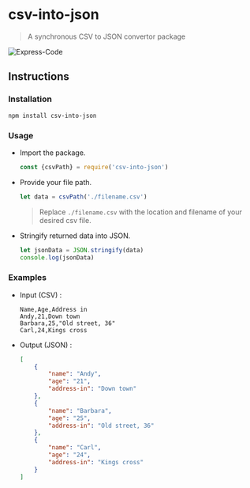 # csv-into-json

> A synchronous CSV to JSON convertor package

![Express-Code](https://i.ibb.co/MgDHZ90/Screenshot-670.png)

## Instructions

### Installation

```shell
npm install csv-into-json
```

### Usage

- Import the package.

  ```js
  const {csvPath} = require('csv-into-json')
  ```

- Provide your file path.

  ```js
  let data = csvPath('./filename.csv')
  ```

  > Replace `./filename.csv` with the location and filename of your desired csv file.

- Stringify returned data into JSON.

  ```js
  let jsonData = JSON.stringify(data)
  console.log(jsonData)
  ```

### Examples

- Input (CSV) :

  ```csv
  Name,Age,Address in
  Andy,21,Down town
  Barbara,25,"Old street, 36"
  Carl,24,Kings cross
  ```

- Output (JSON) :

  ```json
  [
      {
          "name": "Andy",
          "age": "21",
          "address-in": "Down town"
      },
      {
          "name": "Barbara",
          "age": "25",
          "address-in": "Old street, 36"
      },
      {
          "name": "Carl",
          "age": "24",
          "address-in": "Kings cross"
      }
  ]
  ```
